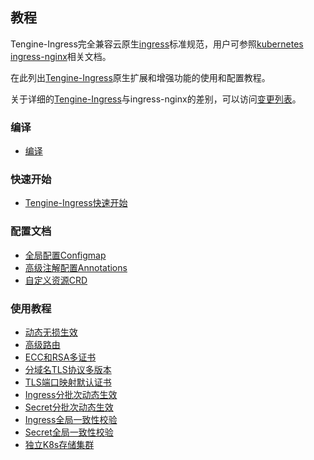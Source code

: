 ## 教程
Tengine-Ingress完全兼容云原生[ingress](https://kubernetes.io/docs/concepts/services-networking/ingress/)标准规范，用户可参照[kubernetes ingress-nginx](https://kubernetes.github.io/ingress-nginx/)相关文档。

在此列出[Tengine-Ingress](https://github.com/alibaba/tengine-ingress)原生扩展和增强功能的使用和配置教程。 

关于详细的[Tengine-Ingress](https://github.com/alibaba/tengine-ingress)与ingress-nginx的差别，可以访问[变更列表](changelog_ingress.html)。

### 编译
*   [编译](document/ingress_install.html)

### 快速开始
*   [Tengine-Ingress快速开始](document/ingress_quickstart.html)

### 配置文档
*   [全局配置Configmap](document/ingress_configmap.html)
*   [高级注解配置Annotations](document/ingress_annotations.html)
*   [自定义资源CRD](document/ingress_crd.html)

### 使用教程
*   [动态无损生效](document/ingress_hotreload.html)
*   [高级路由](document_cn/ingress_routes.html) 
*   [ECC和RSA多证书](document/ingress_certs.html)
*   [分域名TLS协议多版本](document_cn/ingress_tls_protocols.html) 
*   [TLS端口映射默认证书](document_cn/ingress_tls_port_cert.html) 
*   [Ingress分批次动态生效](document/ingress_rollout_ingress.html)
*   [Secret分批次动态生效](document/ingress_rollout_secret.html)
*   [Ingress全局一致性校验](document/ingress_checksum_ingress.html)
*   [Secret全局一致性校验](document/ingress_checksum_secret.html)
*   [独立K8s存储集群](document/ingress_cluster.html)
